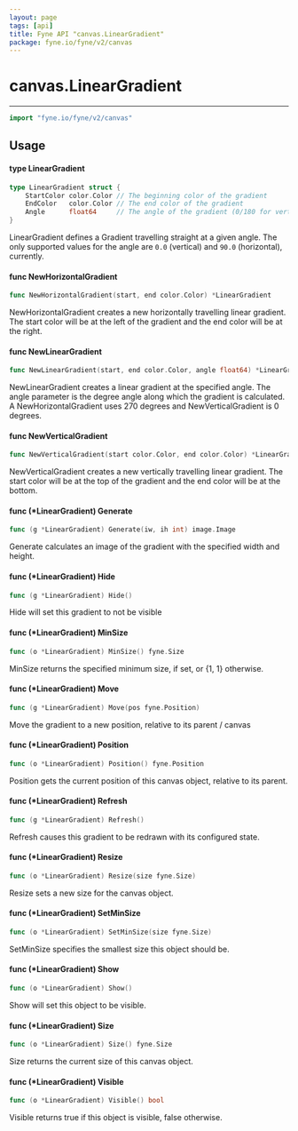 ```yaml
---
layout: page
tags: [api]
title: Fyne API "canvas.LinearGradient"
package: fyne.io/fyne/v2/canvas
---
```


# canvas.LinearGradient
---
```go
import "fyne.io/fyne/v2/canvas"
```

## Usage

#### type LinearGradient

```go
type LinearGradient struct {
	StartColor color.Color // The beginning color of the gradient
	EndColor   color.Color // The end color of the gradient
	Angle      float64     // The angle of the gradient (0/180 for vertical; 90/270 for horizontal)
}
```

LinearGradient defines a Gradient travelling straight at a given angle. The only supported values for the angle are `0.0` (vertical) and `90.0` (horizontal), currently.

#### func  NewHorizontalGradient

```go
func NewHorizontalGradient(start, end color.Color) *LinearGradient
```
NewHorizontalGradient creates a new horizontally travelling linear gradient. The start color will be at the left of the gradient and the end color will be at the right.

#### func  NewLinearGradient

```go
func NewLinearGradient(start, end color.Color, angle float64) *LinearGradient
```
NewLinearGradient creates a linear gradient at the specified angle. The angle parameter is the degree angle along which the gradient is calculated. A NewHorizontalGradient uses 270 degrees and NewVerticalGradient is 0 degrees.

#### func  NewVerticalGradient

```go
func NewVerticalGradient(start color.Color, end color.Color) *LinearGradient
```
NewVerticalGradient creates a new vertically travelling linear gradient. The start color will be at the top of the gradient and the end color will be at the bottom.

#### func (*LinearGradient) Generate

```go
func (g *LinearGradient) Generate(iw, ih int) image.Image
```
Generate calculates an image of the gradient with the specified width and height.

#### func (*LinearGradient) Hide

```go
func (g *LinearGradient) Hide()
```
Hide will set this gradient to not be visible

#### func (*LinearGradient) MinSize

```go
func (o *LinearGradient) MinSize() fyne.Size
```
MinSize returns the specified minimum size, if set, or {1, 1} otherwise.

#### func (*LinearGradient) Move

```go
func (g *LinearGradient) Move(pos fyne.Position)
```
Move the gradient to a new position, relative to its parent / canvas

#### func (*LinearGradient) Position

```go
func (o *LinearGradient) Position() fyne.Position
```
Position gets the current position of this canvas object, relative to its parent.

#### func (*LinearGradient) Refresh

```go
func (g *LinearGradient) Refresh()
```
Refresh causes this gradient to be redrawn with its configured state.

#### func (*LinearGradient) Resize

```go
func (o *LinearGradient) Resize(size fyne.Size)
```
Resize sets a new size for the canvas object.

#### func (*LinearGradient) SetMinSize

```go
func (o *LinearGradient) SetMinSize(size fyne.Size)
```
SetMinSize specifies the smallest size this object should be.

#### func (*LinearGradient) Show

```go
func (o *LinearGradient) Show()
```
Show will set this object to be visible.

#### func (*LinearGradient) Size

```go
func (o *LinearGradient) Size() fyne.Size
```
Size returns the current size of this canvas object.

#### func (*LinearGradient) Visible

```go
func (o *LinearGradient) Visible() bool
```
Visible returns true if this object is visible, false otherwise.
